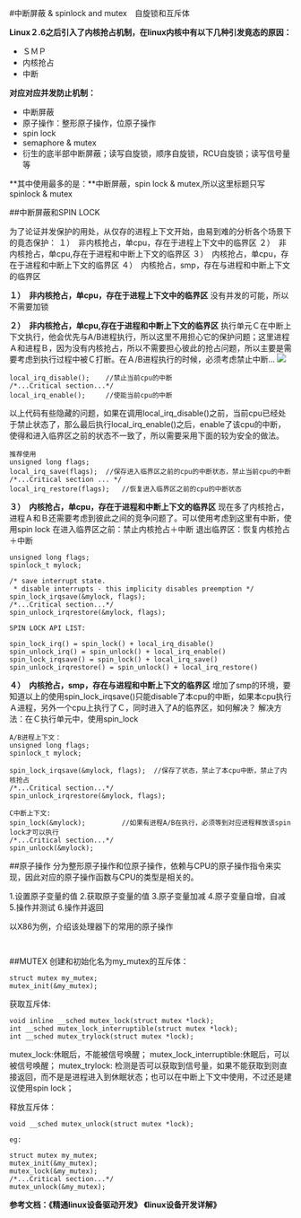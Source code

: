 #中断屏蔽 & spinlock and mutex　自旋锁和互斥体

**Linux２.6之后引入了内核抢占机制，在linux内核中有以下几种引发竟态的原因：**

- ＳＭＰ
- 内核抢占
- 中断

**对应对应并发防止机制：**

- 中断屏蔽
- 原子操作：整形原子操作，位原子操作
- spin lock
- semaphore & mutex
- 衍生的底半部中断屏蔽；读写自旋锁，顺序自旋锁，RCU自旋锁；读写信号量等

**其中使用最多的是：**中断屏蔽，spin lock & mutex,所以这里标题只写spinlock & mutex

##中断屏蔽和SPIN LOCK

为了论证并发保护的用处，从仅存的进程上下文开始，由易到难的分析各个场景下的竟态保护：
１）　非内核抢占，单cpu，存在于进程上下文中的临界区
２）　非内核抢占，单cpu,存在于进程和中断上下文的临界区
３）　内核抢占，单cpu，存在于进程和中断上下文的临界区
４）　内核抢占，smp，存在与进程和中断上下文的临界区

**１）　非内核抢占，单cpu，存在于进程上下文中的临界区**
没有并发的可能，所以不需要加锁

**２）　非内核抢占，单cpu,存在于进程和中断上下文的临界区**
执行单元Ｃ在中断上下文执行，他会优先与A/B进程执行，所以这里不用担心它的保护问题；这里进程Ａ和进程Ｂ，因为没有内核抢占，所以不需要担心彼此的抢占问题，所以主要是需要考虑到执行过程中被Ｃ打断。在Ａ/B进程执行的时候，必须考虑禁止中断...
![](/home/jacob/Pictures/thread_interrupt_context.png)

```
local_irq_disable();	//禁止当前cpu的中断
/*...Critical section...*/
local_irq_enable();		//使能当前cpu的中断
```
以上代码有些隐藏的问题，如果在调用local_irq_disable()之前，当前cpu已经处于禁止状态了，那么最后执行local_irq_enable()之后，enable了该cpu的中断，使得和进入临界区之前的状态不一致了，所以需要采用下面的较为安全的做法。
```
推荐使用
unsigned long flags;
local_irq_save(flags);	//保存进入临界区之前的cpu的中断状态，禁止当前cpu的中断
/*...Critical section ... */
local_irq_restore(flags);	//恢复进入临界区之前的cpu的中断状态
```

**３）　内核抢占，单cpu，存在于进程和中断上下文的临界区**
现在多了内核抢占，进程Ａ和Ｂ还需要考虑到彼此之间的竞争问题了。可以使用考虑到这里有中断，使用spin lock
在进入临界区之前：禁止内核抢占＋中断
退出临界区：恢复内核抢占＋中断

```
unsigned long flags;
spinlock_t mylock;

/* save interrupt state. 
 * disable interrupts - this implicity disables preemption */
spin_lock_irqsave(&mylock, flags);
/*...Critical section...*/
spin_unlock_irqrestore(&mylock, flags);
```

```
SPIN LOCK API LIST:

spin_lock_irq() = spin_lock() + local_irq_disable()
spin_unlock_irq() = spin_unlock() + local_irq_enable()
spin_lock_irqsave() = spin_lock() + local_irq_save()
spin_unlock_irqrestore() = spin_unlock() + local_irq_restore()
```

**４）　内核抢占，smp，存在与进程和中断上下文的临界区**
增加了smp的环境，要知道以上的使用spin_lock_irqsave()只能disable了本cpu的中断，如果本cpu执行Ａ进程，另外一个cpu上执行了Ｃ，同时进入了A的临界区，如何解决？
解决方法：在Ｃ执行单元中，使用spin_lock
```
A/B进程上下文：
unsigned long flags;
spinlock_t mylock;

spin_lock_irqsave(&mylock, flags);	//保存了状态，禁止了本cpu中断，禁止了内核抢占
/*...Critical section...*/
spin_unlock_irqrestore(&mylock, flags);

C中断上下文:
spin_lock(&mylock);			//如果有进程A/B在执行，必须等到对应进程释放该spin lock才可以执行
/*...Critical section...*/
spin_unlock(&mylock);
```

##原子操作
分为整形原子操作和位原子操作，依赖与CPU的原子操作指令来实现，因此对应的原子操作函数与CPU的类型是相关的。

1.设置原子变量的值
2.获取原子变量的值
3.原子变量加减
4.原子变量自增，自减
5.操作并测试
6.操作并返回

以X86为例，介绍该处理器下的常用的原子操作
```

```

```

```

##MUTEX
创建和初始化名为my_mutex的互斥体：
```
struct mutex my_mutex;
mutex_init(&my_mutex);
```
获取互斥体:
```
void inline __sched mutex_lock(struct mutex *lock);
int __sched mutex_lock_interruptible(struct mutex *lock);
int __sched mutex_trylock(struct mutex *lock);
```
mutex_lock:休眠后，不能被信号唤醒；
mutex_lock_interruptible:休眠后，可以被信号唤醒；
mutex_trylock: 检测是否可以获取到信号量，如果不能获取到则直接返回，而不是是进程进入到休眠状态；也可以在中断上下文中使用，不过还是建议使用spin lock；

释放互斥体：
```
void __sched mutex_unlock(struct mutex *lock);
```

```
eg:

struct mutex my_mutex;
mutex_init(&my_mutex);
mutex_lock(&my_mutex);
/*...Critical section...*/
mutex_unlock(&my_mutex);
```


**参考文档：《精通linux设备驱动开发》**
**《linux设备开发详解》**
